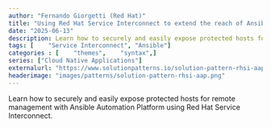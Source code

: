 ```yaml
---
author: "Fernando Giorgetti (Red Hat)"
title: "Using Red Hat Service Interconnect to extend the reach of Ansible Automation Platform"
date: "2025-06-13"
description: Learn how to securely and easily expose protected hosts for remote management with Ansible Automation Platform using Red Hat Service Interconnect.
tags: [    "Service Interconnect", "Ansible"]
categories : [    "themes",    "syntax",]
series: ["Cloud Native Applications"]
externalurl: "https://www.solutionpatterns.io/solution-pattern-rhsi-aap"
headerimage: "images/patterns/solution-pattern-rhsi-aap.png"
---
```




Learn how to securely and easily expose protected hosts for remote management with Ansible Automation Platform using Red Hat Service Interconnect.

<!--more-->
